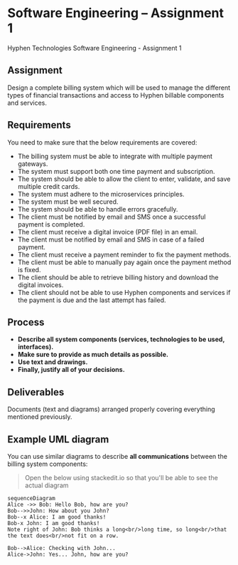 # Software Engineering – Assignment 1

Hyphen Technologies Software Engineering - Assignment 1


## Assignment

Design a complete billing system which will be used to manage the different types of financial transactions and access to Hyphen billable components and services.

## **Requirements**

You need to make sure that the below requirements are covered:

- The billing system must be able to integrate with multiple payment gateways.
- The system must support both one time payment and subscription.
- The system should be able to allow the client to enter, validate, and save multiple credit cards.
- The system must adhere to the microservices principles.
- The system must be well secured.
- The system should be able to handle errors gracefully.
- The client must be notified by email and SMS once a successful payment is completed.
- The client must receive a digital invoice (PDF file) in an email.
- The client must be notified by email and SMS in case of a failed payment.
- The client must receive a payment reminder to fix the payment methods.
- The client must be able to manually pay again once the payment method is fixed.
- The client should be able to retrieve billing history and download the digital invoices.
- The client should not be able to use Hyphen components and services if the payment is due and the last attempt has failed.

## **Process**
- **Describe all system components (services, technologies to be used, interfaces).**
- **Make sure to provide as much details as possible.** 
- **Use text and drawings.**
- **Finally, justify all of your decisions.** 

## **Deliverables**

Documents (text and diagrams) arranged properly covering everything mentioned previously.
## Example UML diagram

You can use similar diagrams to describe **all communications** between the billing system components:
> Open the below using stackedit.io so that you'll be able to see the actual diagram

```mermaid
sequenceDiagram
Alice ->> Bob: Hello Bob, how are you?
Bob-->>John: How about you John?
Bob--x Alice: I am good thanks!
Bob-x John: I am good thanks!
Note right of John: Bob thinks a long<br/>long time, so long<br/>that the text does<br/>not fit on a row.

Bob-->Alice: Checking with John...
Alice->John: Yes... John, how are you?
```


